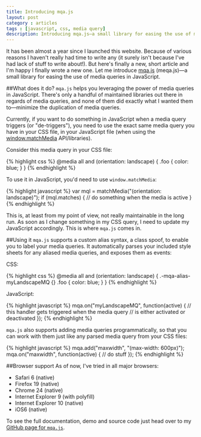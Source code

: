 ```yaml
---
title: Introducing mqa.js
layout: post
category : articles
tags : [javascript, css, media query]
description: Introducing mqa.js—a small library for easing the use of media queries in JavaScript.
---
```


It has been almost a year since I launched this website. Because of various reasons I haven't really had time to write any (it surely isn't because I've had lack of stuff to write about!). But here's finally a new, short article and I'm happy I finally wrote a new one. Let me introduce [mqa.js](https://github.com/peol/mqa.js) (meqa.js)—a small library for easing the use of media queries in JavaScript.

<!--more-->

##What does it do?
`mqa.js` helps you leveraging the power of media queries in JavaScript. There's only a handful of maintained libraries out there in regards of media queries, and none of them did exactly what I wanted them to—minimize the duplication of media queries.

Currently, if you want to do something in JavaScript when a media query triggers (or "de-triggers"), you need to use the exact same media query you have in your CSS file, in your JavaScript file (when using the [window.matchMedia](https://developer.mozilla.org/en-US/docs/DOM/window.matchMedia) API/libraries).

Consider this media query in your CSS file:

{% highlight css %}
@media all and (orientation: landscape) {
  .foo { color: blue; }
}
{% endhighlight %}

To use it in JavaScript, you'd need to use `window.matchMedia`:

{% highlight javascript %}
var mql = matchMedia("(orientation: landscape)");
if (mql.matches) {
  // do something when the media is active
}
{% endhighlight %}

This is, at least from my point of view, not really maintainable in the long run. As soon as I change something in my CSS query, I need to update my JavaScript accordingly. This is where `mqa.js` comes in.

##Using it
`mqa.js` supports a custom alias syntax, a class spoof, to enable you to label your media queries. It automatically parses your included style sheets for any aliased media queries, and exposes them as events:

CSS:

{% highlight css %}
@media all and (orientation: landscape) {
  .-mqa-alias-myLandscapeMQ {}
  .foo { color: blue; }
}
{% endhighlight %}

JavaScript:

{% highlight javascript %}
mqa.on("myLandscapeMQ", function(active) {
  // this handler gets triggered when the media query
  // is either activated or deactivated
});
{% endhighlight %}

`mqa.js` also supports adding media queries programmatically, so that you can work with them just like any parsed media query from your CSS files:

{% highlight javascript %}
mqa.add("maxwidth", "(max-width: 600px)");
mqa.on("maxwidth", function(active) {
  // do stuff
});
{% endhighlight %}

##Browser support
As of now, I've tried in all major browsers:
* Safari 6 (native)
* Firefox 19 (native)
* Chrome 24 (native)
* Internet Explorer 9 (with polyfill)
* Internet Explorer 10 (native)
* iOS6 (native)

To see the full documentation, demo and source code just head over to my [GitHub page for `mqa.js`](https://github.com/peol/mqa.js).
